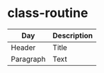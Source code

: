 # class-routine

| Day | Description |
| ----------- | ----------- |
| Header | Title |
| Paragraph | Text |
